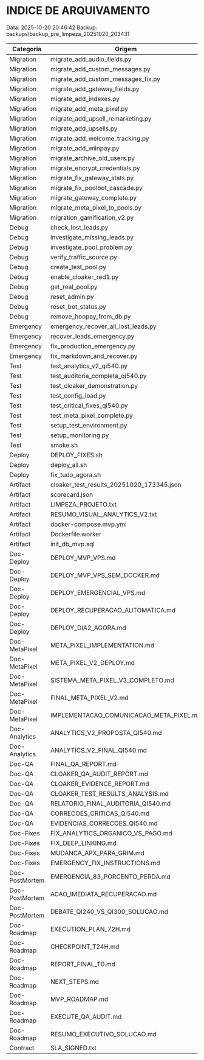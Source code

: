 ﻿# INDICE DE ARQUIVAMENTO

Data: 2025-10-20 20:46:42
Backup: backups\backup_pre_limpeza_20251020_203431

| Categoria | Origem | Destino |
|-----------|--------|---------|
| Migration | migrate_add_audio_fields.py | migrations\archive\migrate_add_audio_fields.py |
| Migration | migrate_add_custom_messages.py | migrations\archive\migrate_add_custom_messages.py |
| Migration | migrate_add_custom_messages_fix.py | migrations\archive\migrate_add_custom_messages_fix.py |
| Migration | migrate_add_gateway_fields.py | migrations\archive\migrate_add_gateway_fields.py |
| Migration | migrate_add_indexes.py | migrations\archive\migrate_add_indexes.py |
| Migration | migrate_add_meta_pixel.py | migrations\archive\migrate_add_meta_pixel.py |
| Migration | migrate_add_upsell_remarketing.py | migrations\archive\migrate_add_upsell_remarketing.py |
| Migration | migrate_add_upsells.py | migrations\archive\migrate_add_upsells.py |
| Migration | migrate_add_welcome_tracking.py | migrations\archive\migrate_add_welcome_tracking.py |
| Migration | migrate_add_wiinpay.py | migrations\archive\migrate_add_wiinpay.py |
| Migration | migrate_archive_old_users.py | migrations\archive\migrate_archive_old_users.py |
| Migration | migrate_encrypt_credentials.py | migrations\archive\migrate_encrypt_credentials.py |
| Migration | migrate_fix_gateway_stats.py | migrations\archive\migrate_fix_gateway_stats.py |
| Migration | migrate_fix_poolbot_cascade.py | migrations\archive\migrate_fix_poolbot_cascade.py |
| Migration | migrate_gateway_complete.py | migrations\archive\migrate_gateway_complete.py |
| Migration | migrate_meta_pixel_to_pools.py | migrations\archive\migrate_meta_pixel_to_pools.py |
| Migration | migration_gamification_v2.py | migrations\archive\migration_gamification_v2.py |
| Debug | check_lost_leads.py | archive\debug_scripts\check_lost_leads.py |
| Debug | investigate_missing_leads.py | archive\debug_scripts\investigate_missing_leads.py |
| Debug | investigate_pool_problem.py | archive\debug_scripts\investigate_pool_problem.py |
| Debug | verify_traffic_source.py | archive\debug_scripts\verify_traffic_source.py |
| Debug | create_test_pool.py | archive\debug_scripts\create_test_pool.py |
| Debug | enable_cloaker_red1.py | archive\debug_scripts\enable_cloaker_red1.py |
| Debug | get_real_pool.py | archive\debug_scripts\get_real_pool.py |
| Debug | reset_admin.py | archive\debug_scripts\reset_admin.py |
| Debug | reset_bot_status.py | archive\debug_scripts\reset_bot_status.py |
| Debug | remove_hoopay_from_db.py | archive\debug_scripts\remove_hoopay_from_db.py |
| Emergency | emergency_recover_all_lost_leads.py | archive\emergency_recovery\emergency_recover_all_lost_leads.py |
| Emergency | recover_leads_emergency.py | archive\emergency_recovery\recover_leads_emergency.py |
| Emergency | fix_production_emergency.py | archive\emergency_recovery\fix_production_emergency.py |
| Emergency | fix_markdown_and_recover.py | archive\emergency_recovery\fix_markdown_and_recover.py |
| Test | test_analytics_v2_qi540.py | archive\test_validation\test_analytics_v2_qi540.py |
| Test | test_auditoria_completa_qi540.py | archive\test_validation\test_auditoria_completa_qi540.py |
| Test | test_cloaker_demonstration.py | archive\test_validation\test_cloaker_demonstration.py |
| Test | test_config_load.py | archive\test_validation\test_config_load.py |
| Test | test_critical_fixes_qi540.py | archive\test_validation\test_critical_fixes_qi540.py |
| Test | test_meta_pixel_complete.py | archive\test_validation\test_meta_pixel_complete.py |
| Test | setup_test_environment.py | archive\test_validation\setup_test_environment.py |
| Test | setup_monitoring.py | archive\test_validation\setup_monitoring.py |
| Test | smoke.sh | archive\test_validation\smoke.sh |
| Deploy | DEPLOY_FIXES.sh | archive\deployment_legacy\DEPLOY_FIXES.sh |
| Deploy | deploy_all.sh | archive\deployment_legacy\deploy_all.sh |
| Deploy | fix_tudo_agora.sh | archive\deployment_legacy\fix_tudo_agora.sh |
| Artifact | cloaker_test_results_20251020_173345.json | archive\artifacts\cloaker_test_results_20251020_173345.json |
| Artifact | scorecard.json | archive\artifacts\scorecard.json |
| Artifact | LIMPEZA_PROJETO.txt | archive\artifacts\LIMPEZA_PROJETO.txt |
| Artifact | RESUMO_VISUAL_ANALYTICS_V2.txt | archive\artifacts\RESUMO_VISUAL_ANALYTICS_V2.txt |
| Artifact | docker-compose.mvp.yml | archive\artifacts\docker-compose.mvp.yml |
| Artifact | Dockerfile.worker | archive\artifacts\Dockerfile.worker |
| Artifact | init_db_mvp.sql | archive\artifacts\init_db_mvp.sql |
| Doc-Deploy | DEPLOY_MVP_VPS.md | archive\documentation_v1\deploy\DEPLOY_MVP_VPS.md |
| Doc-Deploy | DEPLOY_MVP_VPS_SEM_DOCKER.md | archive\documentation_v1\deploy\DEPLOY_MVP_VPS_SEM_DOCKER.md |
| Doc-Deploy | DEPLOY_EMERGENCIAL_VPS.md | archive\documentation_v1\deploy\DEPLOY_EMERGENCIAL_VPS.md |
| Doc-Deploy | DEPLOY_RECUPERACAO_AUTOMATICA.md | archive\documentation_v1\deploy\DEPLOY_RECUPERACAO_AUTOMATICA.md |
| Doc-Deploy | DEPLOY_DIA2_AGORA.md | archive\documentation_v1\deploy\DEPLOY_DIA2_AGORA.md |
| Doc-MetaPixel | META_PIXEL_IMPLEMENTATION.md | archive\documentation_v1\meta_pixel\META_PIXEL_IMPLEMENTATION.md |
| Doc-MetaPixel | META_PIXEL_V2_DEPLOY.md | archive\documentation_v1\meta_pixel\META_PIXEL_V2_DEPLOY.md |
| Doc-MetaPixel | SISTEMA_META_PIXEL_V3_COMPLETO.md | archive\documentation_v1\meta_pixel\SISTEMA_META_PIXEL_V3_COMPLETO.md |
| Doc-MetaPixel | FINAL_META_PIXEL_V2.md | archive\documentation_v1\meta_pixel\FINAL_META_PIXEL_V2.md |
| Doc-MetaPixel | IMPLEMENTACAO_COMUNICACAO_META_PIXEL.md | archive\documentation_v1\meta_pixel\IMPLEMENTACAO_COMUNICACAO_META_PIXEL.md |
| Doc-Analytics | ANALYTICS_V2_PROPOSTA_QI540.md | archive\documentation_v1\analytics\ANALYTICS_V2_PROPOSTA_QI540.md |
| Doc-Analytics | ANALYTICS_V2_FINAL_QI540.md | archive\documentation_v1\analytics\ANALYTICS_V2_FINAL_QI540.md |
| Doc-QA | FINAL_QA_REPORT.md | archive\documentation_v1\qa_audit\FINAL_QA_REPORT.md |
| Doc-QA | CLOAKER_QA_AUDIT_REPORT.md | archive\documentation_v1\qa_audit\CLOAKER_QA_AUDIT_REPORT.md |
| Doc-QA | CLOAKER_EVIDENCE_REPORT.md | archive\documentation_v1\qa_audit\CLOAKER_EVIDENCE_REPORT.md |
| Doc-QA | CLOAKER_TEST_RESULTS_ANALYSIS.md | archive\documentation_v1\qa_audit\CLOAKER_TEST_RESULTS_ANALYSIS.md |
| Doc-QA | RELATORIO_FINAL_AUDITORIA_QI540.md | archive\documentation_v1\qa_audit\RELATORIO_FINAL_AUDITORIA_QI540.md |
| Doc-QA | CORRECOES_CRITICAS_QI540.md | archive\documentation_v1\qa_audit\CORRECOES_CRITICAS_QI540.md |
| Doc-QA | EVIDENCIAS_CORRECOES_QI540.md | archive\documentation_v1\qa_audit\EVIDENCIAS_CORRECOES_QI540.md |
| Doc-Fixes | FIX_ANALYTICS_ORGANICO_VS_PAGO.md | archive\documentation_v1\fixes\FIX_ANALYTICS_ORGANICO_VS_PAGO.md |
| Doc-Fixes | FIX_DEEP_LINKING.md | archive\documentation_v1\fixes\FIX_DEEP_LINKING.md |
| Doc-Fixes | MUDANCA_APX_PARA_GRIM.md | archive\documentation_v1\fixes\MUDANCA_APX_PARA_GRIM.md |
| Doc-Fixes | EMERGENCY_FIX_INSTRUCTIONS.md | archive\documentation_v1\fixes\EMERGENCY_FIX_INSTRUCTIONS.md |
| Doc-PostMortem | EMERGENCIA_83_PORCENTO_PERDA.md | archive\documentation_v1\post_mortems\EMERGENCIA_83_PORCENTO_PERDA.md |
| Doc-PostMortem | ACAO_IMEDIATA_RECUPERACAO.md | archive\documentation_v1\post_mortems\ACAO_IMEDIATA_RECUPERACAO.md |
| Doc-PostMortem | DEBATE_QI240_VS_QI300_SOLUCAO.md | archive\documentation_v1\post_mortems\DEBATE_QI240_VS_QI300_SOLUCAO.md |
| Doc-Roadmap | EXECUTION_PLAN_72H.md | archive\documentation_v1\roadmaps\EXECUTION_PLAN_72H.md |
| Doc-Roadmap | CHECKPOINT_T24H.md | archive\documentation_v1\roadmaps\CHECKPOINT_T24H.md |
| Doc-Roadmap | REPORT_FINAL_T0.md | archive\documentation_v1\roadmaps\REPORT_FINAL_T0.md |
| Doc-Roadmap | NEXT_STEPS.md | archive\documentation_v1\roadmaps\NEXT_STEPS.md |
| Doc-Roadmap | MVP_ROADMAP.md | archive\documentation_v1\roadmaps\MVP_ROADMAP.md |
| Doc-Roadmap | EXECUTE_QA_AUDIT.md | archive\documentation_v1\roadmaps\EXECUTE_QA_AUDIT.md |
| Doc-Roadmap | RESUMO_EXECUTIVO_SOLUCAO.md | archive\documentation_v1\roadmaps\RESUMO_EXECUTIVO_SOLUCAO.md |
| Contract | SLA_SIGNED.txt | docs\contracts\SLA_SIGNED.txt |

